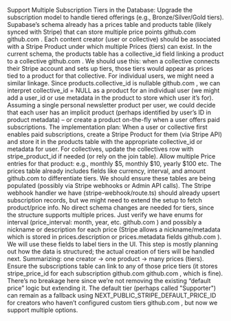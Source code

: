 Support Multiple Subscription Tiers in the Database: Upgrade the subscription model to handle tiered offerings (e.g., Bronze/Silver/Gold tiers). Supabase’s schema already has a prices table and products table (likely synced with Stripe) that can store multiple price points
github.com
github.com
. Each content creator (user or collective) should be associated with a Stripe Product under which multiple Prices (tiers) can exist. In the current schema, the products table has a collective_id field linking a product to a collective
github.com
. We should use this: when a collective connects their Stripe account and sets up tiers, those tiers would appear as prices tied to a product for that collective. For individual users, we might need a similar linkage. Since products.collective_id is nullable
github.com
, we can interpret collective_id = NULL as a product for an individual user (we might add a user_id or use metadata in the product to store which user it’s for). Assuming a single personal newsletter product per user, we could decide that each user has an implicit product (perhaps identified by user’s ID in product metadata) – or create a product on-the-fly when a user offers paid subscriptions. The implementation plan:
When a user or collective first enables paid subscriptions, create a Stripe Product for them (via Stripe API) and store it in the products table with the appropriate collective_id or metadata for user. For collectives, update the collectives row with stripe_product_id if needed (or rely on the join table).
Allow multiple Price entries for that product: e.g., monthly $5, monthly $10, yearly $100 etc. The prices table already includes fields like currency, interval, and amount
github.com
 to differentiate tiers. We should ensure these tables are being populated (possibly via Stripe webhooks or Admin API calls). The Stripe webhook handler we have (stripe-webhook/route.ts) should already upsert subscription records, but we might need to extend the setup to fetch product/price info.
No direct schema changes are needed for tiers, since the structure supports multiple prices. Just verify we have enums for interval (price_interval: month, year, etc.
github.com
) and possibly a nickname or description for each price (Stripe allows a nickname/metadata which is stored in prices.description or prices.metadata fields
github.com
). We will use these fields to label tiers in the UI. This step is mostly planning out how the data is structured; the actual creation of tiers will be handled next.
Summarizing: one creator -> one product -> many prices (tiers). Ensure the subscriptions table can link to any of those price tiers (it stores stripe_price_id for each subscription
github.com
github.com
, which is fine). There’s no breakage here since we’re not removing the existing “default price” logic but extending it. The default tier (perhaps called "Supporter") can remain as a fallback using NEXT_PUBLIC_STRIPE_DEFAULT_PRICE_ID for creators who haven’t configured custom tiers
github.com
, but now we support multiple options.
